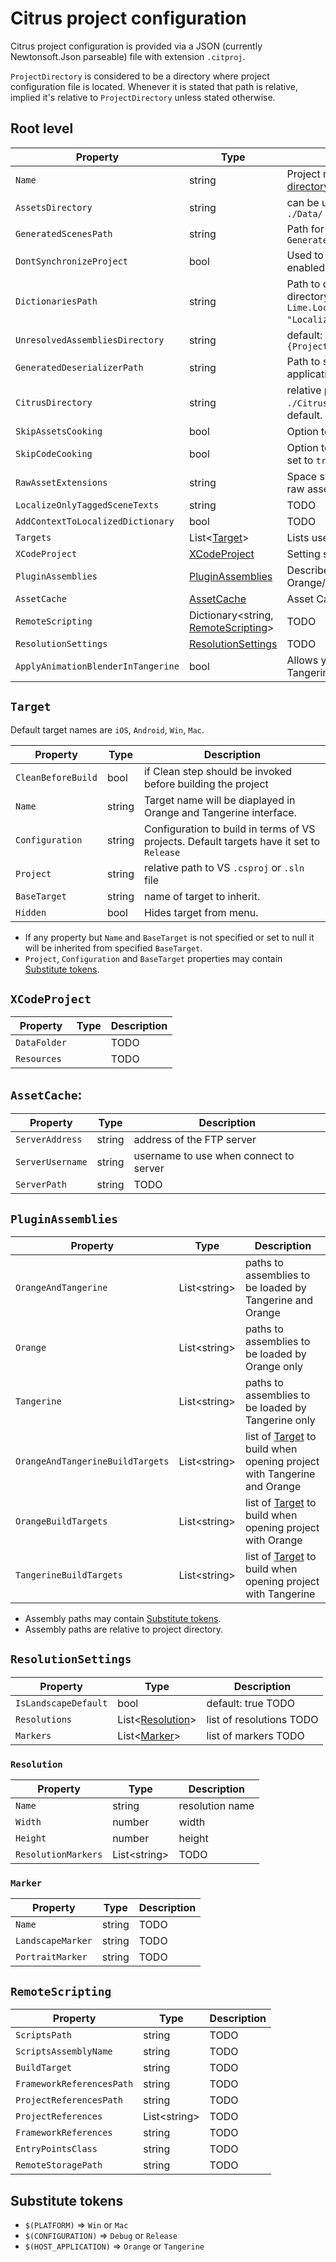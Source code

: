# Citrus project configuration

Citrus project configuration is provided via a JSON (currently Newtonsoft.Json parseable) file with extension `.citproj`.

`ProjectDirectory` is considered to be a directory where project configuration file is located. Whenever it is stated that path is relative, implied it's relative to `ProjectDirectory` unless stated otherwise.

## Root level

Property                          | Type                                                      | Description
----------------------------------|-----------------------------------------------------------|-------------------------------------------------------------------------------------------------------------------------------
`Name`                            | string                                                    | Project name. Orange expects it to appear in [directory structure](directory_structure.md) as described.
`AssetsDirectory`                 | string                                                    | can be used to override default Assets Directory `./Data/`
`GeneratedScenesPath`             | string                                                    | Path for scene code generated by Kumqat. Default is `GeneratedScenes`
`DontSynchronizeProject`          | bool                                                      | Used to disable project synchronization which is enabled by default.
`DictionariesPath`                | string                                                    | Path to dictionaries directory relative to assets directory. Default is `Lime.Localization.DictionariesPath = "Localization"`.
`UnresolvedAssembliesDirectory`   | string                                                    | default:  `$"{ProjectName}.OrangePlugin/bin/$(CONFIGURATION)/"`
`GeneratedDeserializerPath`       | string                                                    | Path to save yuzu generated binary deserializers for application types if used.
`CitrusDirectory`                 | string                                                    | relative path to Citrus engine directory. Default is `./Citrus/`. Should be set if path deviates from the default.
`SkipAssetsCooking`               | bool                                                      | Option to omit assets cooking.
`SkipCodeCooking`                 | bool                                                      | Option to omit Kumquat code generation. Should be set to `true` if project doesn't use Kumquat.
`RawAssetExtensions`              | string                                                    | Space separated extensions for files to be treated as raw assets in form `.xxx .yyy .zzz...`
`LocalizeOnlyTaggedSceneTexts`    | string                                                    | TODO
`AddContextToLocalizedDictionary` | bool                                                      | TODO
`Targets`                         | List<[Target](#target)>                                   | Lists user defined targets.
`XCodeProject`                    | [XCodeProject](#xcodeproject)                             | Setting specific to XCodePproject generation.
`PluginAssemblies`                | [PluginAssemblies](#pluginassemblies)                     | Describes which assemblies should be loaded by Orange/Tangerine.
`AssetCache`                      | [AssetCache](#assetcache)                                 | Asset Cache settings
`RemoteScripting`                 | Dictionary\<string, [RemoteScripting](#remotescripting)\> | TODO
`ResolutionSettings`              | [ResolutionSettings](#resolutionsettings)                 | TODO
`ApplyAnimationBlenderInTangerine`| bool                                                      | Allows you to enable BlendAnimationEngine in Tangerine which is turned off by default

## `Target`

Default target names are `iOS`, `Android`, `Win`, `Mac`.

Property           | Type   | Description
-------------------|--------|------------
`CleanBeforeBuild` | bool   | if Clean step should be invoked before building the project
`Name`             | string | Target name will be diaplayed in Orange and Tangerine interface.
`Configuration`    | string | Configuration to build in terms of VS projects. Default targets have it set to `Release`
`Project`          | string | relative path to VS `.csproj` or `.sln` file
`BaseTarget`       | string | name of target to inherit.
`Hidden`           | bool   | Hides target from menu.

- If any property but `Name` and `BaseTarget` is not specified or set to null it will be inherited from specified `BaseTarget`.
- `Project`, `Configuration` and `BaseTarget` properties may contain [Substitute tokens](#substitute-tokens).

## `XCodeProject`

Property     | Type | Description
-------------|------|------------
`DataFolder` |      | TODO
`Resources`  |      | TODO

## `AssetCache`:

Property         | Type   | Description
-----------------|--------|---------------------------------------
`ServerAddress`  | string | address of the FTP server
`ServerUsername` | string | username to use when connect to server
`ServerPath`     | string | TODO

## `PluginAssemblies`

Property                         | Type           | Description
---------------------------------|----------------|-------------------------------------------------------------------------------
`OrangeAndTangerine`             | List\<string\> | paths to assemblies to be loaded by Tangerine and Orange
`Orange`                         | List\<string\> | paths to assemblies to be loaded by Orange only
`Tangerine`                      | List\<string\> | paths to assemblies to be loaded by Tangerine only
`OrangeAndTangerineBuildTargets` | List\<string\> | list of [Target](#target) to build when opening project with Tangerine and Orange
`OrangeBuildTargets`             | List\<string\> | list of [Target](#target) to build when opening project with Orange
`TangerineBuildTargets`          | List\<string\> | list of [Target](#target) to build when opening project with Tangerine

- Assembly paths may contain [Substitute tokens](#substitute-tokens).
- Assembly paths are relative to project directory.

## `ResolutionSettings`

Property             | Type                              | Description
---------------------|-----------------------------------|-------------------------
`IsLandscapeDefault` | bool                              | default: true TODO
`Resolutions`        | List\<[Resolution](#resolution)\> | list of resolutions TODO
`Markers`            | List\<[Marker](#marker)\>         | list of markers TODO

### `Resolution`

Property            | Type           | Description
--------------------|----------------|----------------
`Name`              | string         | resolution name
`Width`             | number         | width
`Height`            | number         | height
`ResolutionMarkers` | List\<string\> | TODO

### `Marker`

Property          | Type   | Description
------------------|--------|------------
`Name`            | string | TODO
`LandscapeMarker` | string | TODO
`PortraitMarker`  | string | TODO

## `RemoteScripting`

Property                  | Type           | Description
--------------------------|----------------|------------
`ScriptsPath`             | string         | TODO
`ScriptsAssemblyName`     | string         | TODO
`BuildTarget`             | string         | TODO
`FrameworkReferencesPath` | string         | TODO
`ProjectReferencesPath`   | string         | TODO
`ProjectReferences`       | List\<string\> | TODO
`FrameworkReferences`     | string         | TODO
`EntryPointsClass`        | string         | TODO
`RemoteStoragePath`       | string         | TODO

## Substitute tokens

- `$(PLATFORM)` => `Win` or `Mac`
- `$(CONFIGURATION)` => `Debug` or `Release`
- `$(HOST_APPLICATION)` => `Orange` or `Tangerine`
